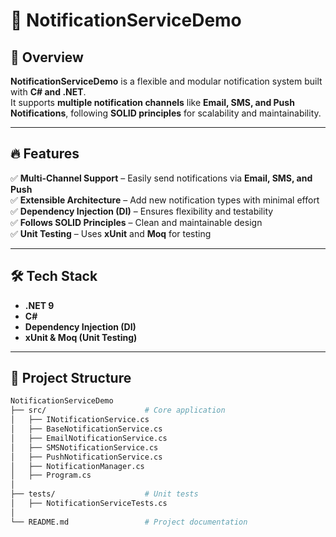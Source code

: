 ﻿# 📢 **NotificationServiceDemo**

## 🚀 Overview  
**NotificationServiceDemo** is a flexible and modular notification system built with **C# and .NET**.  
It supports **multiple notification channels** like **Email, SMS, and Push Notifications**, following **SOLID principles** for scalability and maintainability.

---

## 🔥 Features  
✅ **Multi-Channel Support** – Easily send notifications via **Email, SMS, and Push**  
✅ **Extensible Architecture** – Add new notification types with minimal effort  
✅ **Dependency Injection (DI)** – Ensures flexibility and testability  
✅ **Follows SOLID Principles** – Clean and maintainable design  
✅ **Unit Testing** – Uses **xUnit** and **Moq** for testing  

---

## 🛠 Tech Stack  
- **.NET 9**  
- **C#**  
- **Dependency Injection (DI)**  
- **xUnit & Moq (Unit Testing)**  

---

## 📂 Project Structure  
```bash
NotificationServiceDemo
├── src/                      # Core application
│   ├── INotificationService.cs
│   ├── BaseNotificationService.cs
│   ├── EmailNotificationService.cs
│   ├── SMSNotificationService.cs
│   ├── PushNotificationService.cs
│   ├── NotificationManager.cs
│   ├── Program.cs
│
├── tests/                    # Unit tests
│   ├── NotificationServiceTests.cs
│
└── README.md                 # Project documentation



